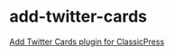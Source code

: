 # add-twitter-cards
[Add Twitter Cards plugin for ClassicPress](https://development.azurecurve.co.uk/classicpress-plugins/add-twitter-cards/)

